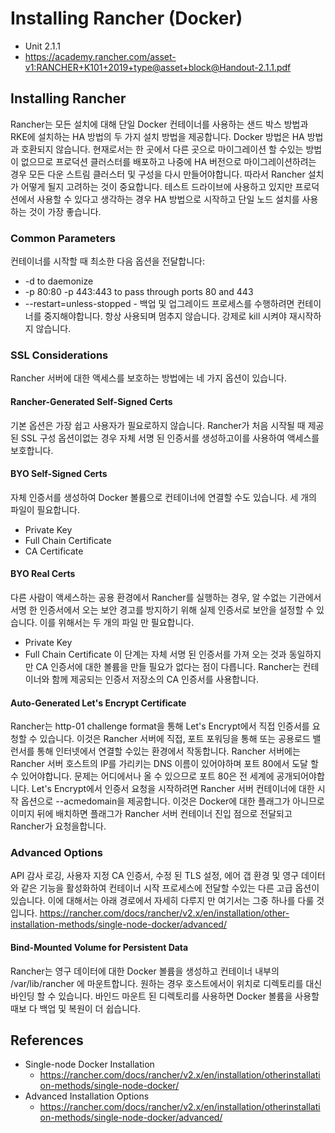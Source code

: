 # Installing Rancher (Docker)
- Unit 2.1.1
- https://academy.rancher.com/asset-v1:RANCHER+K101+2019+type@asset+block@Handout-2.1.1.pdf

## Installing Rancher
Rancher는 모든 설치에 대해 단일 Docker 컨테이너를 사용하는 샌드 박스 방법과 RKE에 설치하는 HA 방법의 두 가지 설치 방법을 제공합니다.
Docker 방법은 HA 방법과 호환되지 않습니다. 현재로서는 한 곳에서 다른 곳으로 마이그레이션 할 수있는 방법이 없으므로 프로덕션 클러스터를 배포하고 나중에 HA 버전으로 마이그레이션하려는 경우 모든 다운 스트림 클러스터 및 구성을 다시 만들어야합니다.
따라서 Rancher 설치가 어떻게 될지 고려하는 것이 중요합니다. 테스트 드라이브에 사용하고 있지만 프로덕션에서 사용할 수 있다고 생각하는 경우 HA 방법으로 시작하고 단일 노드 설치를 사용하는 것이 가장 좋습니다.

### Common Parameters
컨테이너를 시작할 때 최소한 다음 옵션을 전달합니다:
- -d to daemonize
- -p 80:80 -p 443:443 to pass through ports 80 and 443
- --restart=unless-stopped - 백업 및 업그레이드 프로세스를 수행하려면 컨테이너를 중지해야합니다. 항상 사용되며 멈추지 않습니다. 강제로 kill 시켜야 재시작하지 않습니다.

### SSL Considerations
Rancher 서버에 대한 액세스를 보호하는 방법에는 네 가지 옵션이 있습니다.

#### Rancher-Generated Self-Signed Certs
기본 옵션은 가장 쉽고 사용자가 필요로하지 않습니다. Rancher가 처음 시작될 때 제공된 SSL 구성 옵션이없는 경우 자체 서명 된 인증서를 생성하고이를 사용하여 액세스를 보호합니다.

#### BYO Self-Signed Certs
자체 인증서를 생성하여 Docker 볼륨으로 컨테이너에 연결할 수도 있습니다. 세 개의 파일이 필요합니다.
- Private Key
- Full Chain Certificate
- CA Certificate

#### BYO Real Certs
다른 사람이 액세스하는 공용 환경에서 Rancher를 실행하는 경우, 알 수없는 기관에서 서명 한 인증서에서 오는 보안 경고를 방지하기 위해 실제 인증서로 보안을 설정할 수 있습니다. 이를 위해서는 두 개의 파일 만 필요합니다.
- Private Key
- Full Chain Certificate
이 단계는 자체 서명 된 인증서를 가져 오는 것과 동일하지만 CA 인증서에 대한 볼륨을 만들 필요가 없다는 점이 다릅니다. Rancher는 컨테이너와 함께 제공되는 인증서 저장소의 CA 인증서를 사용합니다.

#### Auto-Generated Let's Encrypt Certificate
Rancher는 http-01 challenge format을 통해 Let's Encrypt에서 직접 인증서를 요청할 수 있습니다. 이것은 Rancher 서버에 직접, 포트 포워딩을 통해 또는 공용로드 밸런서를 통해 인터넷에서 연결할 수있는 환경에서 작동합니다.
Rancher 서버에는 Rancher 서버 호스트의 IP를 가리키는 DNS 이름이 있어야하며 포트 80에서 도달 할 수 있어야합니다. 문제는 어디에서나 올 수 있으므로 포트 80은 전 세계에 공개되어야합니다.
Let's Encrypt에서 인증서 요청을 시작하려면 Rancher 서버 컨테이너에 대한 시작 옵션으로 --acmedomain을 제공합니다.
이것은 Docker에 대한 플래그가 아니므로 이미지 뒤에 배치하면 플래그가 Rancher 서버 컨테이너 진입 점으로 전달되고 Rancher가 요청을합니다.

### Advanced Options
API 감사 로깅, 사용자 지정 CA 인증서, 수정 된 TLS 설정, 에어 갭 환경 및 영구 데이터와 같은 기능을 활성화하여 컨테이너 시작 프로세스에 전달할 수있는 다른 고급 옵션이 있습니다. 이에 대해서는 아래 경로에서 자세히 다루지 만 여기서는 그중 하나를 다룰 것입니다.
https://rancher.com/docs/rancher/v2.x/en/installation/other-installation-methods/single-node-docker/advanced/

#### Bind-Mounted Volume for Persistent Data
Rancher는 영구 데이터에 대한 Docker 볼륨을 생성하고 컨테이너 내부의 /var/lib/rancher 에 마운트합니다. 원하는 경우 호스트에서이 위치로 디렉토리를 대신 바인딩 할 수 있습니다. 바인드 마운트 된 디렉토리를 사용하면 Docker 볼륨을 사용할 때보 다 백업 및 복원이 더 쉽습니다.

## References
- Single-node Docker Installation
  - https://rancher.com/docs/rancher/v2.x/en/installation/otherinstallation-methods/single-node-docker/
- Advanced Installation Options
  - https://rancher.com/docs/rancher/v2.x/en/installation/otherinstallation-methods/single-node-docker/advanced/
